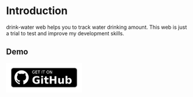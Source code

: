 # Introduction

drink-water web helps you to track water drinking amount. This web is just a trial to test and improve my development skills.

## Demo

[<img src="https://raw.githubusercontent.com/deckerst/common/main/assets/get-it-on-github.png" alt="Test this Web Now" height="80">](https://sadman-shahriar.github.io/drink-water/)
